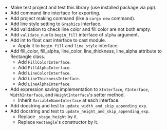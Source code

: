 - Make test project and test this library (use installed package via pip).
- Add command line interface for exporting.
- Add project making command (like a `cargo new` command).
- Add line style setting to `Graphics` interface.
- Add validation to check line color and fill color are not both empty.
- Add `validate_num` to `begin_fill` interface of `alpha` argument.
- Add int to float cast interface to cast module.
  - Apply it to `begin_fill` and `line_style` interface.
- Add fill_color, fill_alpha, line_color, line_thickness, line_alpha attribute to Rectangle class.
  - Add `FillColorInterface`.
  - Add `FillAlphaInterface`.
  - Add `LineColorInterface`.
  - Add `LineThicknessInterface`.
  - Add `LineAlphaInterface`.
- Add expression saving implementation to `XInterface`, `YInterface`, `WidthInterface`, and `HeightInterface`'s setter method.
  - Inherit `VariableNameInterface` at each interface.
- Add docstring and test to `update_width_and_skip_appending_exp`.
- Add docstring and test to `update_height_and_skip_appending_exp`.
  - Replace `_stage_height` by it.
  - Replace `Rectangle`'s constructor by it.
